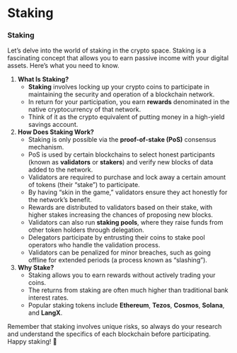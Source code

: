 # Staking

### Staking

Let’s delve into the world of staking in the crypto space. Staking is a fascinating concept that allows you to earn passive income with your digital assets. Here’s what you need to know.

1. **What Is Staking?**
   * **Staking** involves locking up your crypto coins to participate in maintaining the security and operation of a blockchain network.
   * In return for your participation, you earn **rewards** denominated in the native cryptocurrency of that network.
   * Think of it as the crypto equivalent of putting money in a high-yield savings account.
2. **How Does Staking Work?**
   * Staking is only possible via the **proof-of-stake (PoS)** consensus mechanism.
   * PoS is used by certain blockchains to select honest participants (known as **validators** or **stakers**) and verify new blocks of data added to the network.
   * Validators are required to purchase and lock away a certain amount of tokens (their “stake”) to participate.
   * By having “skin in the game,” validators ensure they act honestly for the network’s benefit.
   * Rewards are distributed to validators based on their stake, with higher stakes increasing the chances of proposing new blocks.
   * Validators can also run **staking pools**, where they raise funds from other token holders through delegation.
   * Delegators participate by entrusting their coins to stake pool operators who handle the validation process.
   * Validators can be penalized for minor breaches, such as going offline for extended periods (a process known as “slashing”).
3. **Why Stake?**
   * Staking allows you to earn rewards without actively trading your coins.
   * The returns from staking are often much higher than traditional bank interest rates.
   * Popular staking tokens include **Ethereum**, **Tezos**, **Cosmos**, **Solana**, and **LangX**.

Remember that staking involves unique risks, so always do your research and understand the specifics of each blockchain before participating. Happy staking! 🚀
